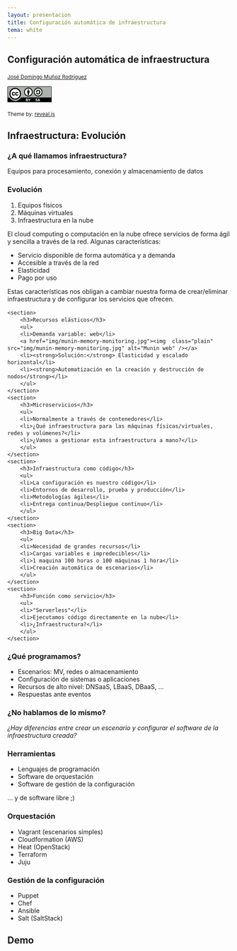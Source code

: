 ```yaml
---
layout: presentacion
title: Configuración automática de infraestructura
tema: white
---
```

<section>
	<h2>Configuración automática de infraestructura</h2>
		<small>
			<a href="http://www.josedomingo.org">José Domingo Muñoz Rodríguez</a>
		</small>
	<p>
		<a href="http://creativecommons.org/licenses/by-sa/3.0/">
		<img class="plain" src="img/cc_by_sa.png" width="100px" border="0"/></a>
	</p>
	<p><small>Theme by: <a href="http://lab.hakim.se/reveal-js/#/">reveal.js</a></small></p>
</section>
<section>
	<section>
		<h2>Infraestructura: Evolución</h2>
    	<h3>¿A qué llamamos infraestructura?</h3>
    	<p>Equipos para procesamiento, conexión y almacenamiento de datos</p>
	    <h3>Evolución</h3>
    	<ol>
      		<li>Equipos físicos</li>
      		<li>Máquinas virtuales</li>
      		<li>Infraestructura en la nube</li>
		</ol>
	</section>
	<section>
		<p>El cloud computing o computación en la nube ofrece servicios de forma ágil y sencilla a través de la red. Algunas características:</p>
		<ul>
		 	<li>Servicio disponible de forma automática y a demanda</li>
		 	<li>Accesible a través de la red</li>
            <li>Elasticidad</li>
			<li>Pago por uso</li>
		</ul>
		<p>Estas características nos obligan a cambiar nuestra forma de crear/eliminar infraestructura y de configurar los servicios que ofrecen.</p>
	</section>
</section>
<section>
	
	<section>
		<h3>Recursos elásticos</h3>
		<ul>
		<li>Demanda variable: web</li>
		<a href="img/munin-memory-monitoring.jpg"><img  class="plain" src="img/munin-memory-monitoring.jpg" alt="Munin web" /></a>
		<li><strong>Solución:</strong> Elasticidad y escalado horizontal</li>
		<li><strong>Automatización en la creación y destrucción de nodos</strong></li>
		</ul>
	</section>
	<section>
		<h3>Microservicios</h3>
		<ul>
		<li>Normalmente a través de contenedores</li>
		<li>¿Qué infraestructura para las máquinas físicas/virtuales, redes y volúmenes?</li>
		<li>¿Vamos a gestionar esta infraestructura a mano?</li>
		</ul>
	</section>
	<section>
		<h3>Infraestructura como código</h3>
		<ul>
		<li>La configuración es nuestro código</li>
		<li>Entornos de desarrollo, prueba y producción</li>
		<li>Metodologías ágiles</li>
		<li>Entrega continua/Despliegue continuo</li>
		</ul>
	</section>
	<section>
		<h3>Big Data</h3>
		<ul>
		<li>Necesidad de grandes recursos</li>
		<li>Cargas variables e impredecibles</li>
		<li>1 maquina 100 horas o 100 máquinas 1 hora</li>
		<li>Creación automática de escenarios</li>
		</ul>
	</section>
	<section>
		<h3>Función como servicio</h3>
		<ul>
		<li>"Serverless"</li>
		<li>Ejecutamos código directamente en la nube</li>
		<li>¿Infraestructura?</li>
		</ul>
	</section>
	
</section>
<!-- 	<section> -->
<!-- 		<h4>Automatización de la configuración</h4> -->
<!--     <ul> -->
<!--     <li>La automatización es cada vez más habitual en entornos de -->
<!--       infraestructura clásica (máquinas físicas o virtuales)</li> -->
<!--     <li>La automatización es <strong>obligatoria</strong> en -->
<!--       entornos de IaaS donde los elementos se crean y eliminan a -->
<!--       demanda de forma muy rápida</li> -->
<!--   </ul> -->
<!-- </section> -->
<!-- <section> -->
<!--   <h3>¿Por qué programamos la Infraestructura?</h3> -->
<!--   <ul> -->
<!--     <li>En el desplegue moderno de aplicaciones web es indispensable acercar los entornos de desarrollo, prueba y producción. </li> -->
<!--     <li>Por la elasticidad que nos ofrece el Cloud Computing. Los recursos pueden aumentar bajo demanda.</li> -->
<!--     <li>Para menejar tu infraestructura como tu software</li> -->
<!--     <center><h4>DevOps...<em>¿Esoqueloqué?</em></h4></center> -->
<!--   </ul> -->
<!-- </section> -->
<section>
	<section>
		<h3>¿Qué programamos?</h3>
		<ul>
		<li>Escenarios: MV, redes o almacenamiento</li>
		<li>Configuración de sistemas o aplicaciones</li>
		<li>Recursos de alto nivel: DNSaaS, LBaaS, DBaaS, ...</li>
		<li>Respuestas ante eventos</li>
		</ul>
	</section>
	<section>
		<h3>¿No hablamos de lo mismo?</h3>
		<p><em>¿Hay diferencias entre crear un escenario y configurar el software de la infraestructura creada?</em></p>
	<!-- <center><h1>NO HAY DIFERENCIAS!!!</h1></center> -->
	</section>
</section>
<section>
	<section>
		<h3>Herramientas</h3>
		<ul>
		<li>Lenguajes de programación</li>
		<li>Software de orquestación</li>
		<li>Software de gestión de la configuración</li>
		</ul>
		<p>... y de software libre ;)</p>
	</section>
	<section>
		<h3>Orquestación</h3>
		<ul>
		<li>Vagrant (escenarios simples)</li>
		<li>Cloudformation (AWS)</li>
		<li>Heat (OpenStack)</li>
		<li>Terraform</li>
		<li>Juju</li>
		</ul>
	</section>
	<section>
		<h3>Gestión de la configuración</h3>
		<ul>
		<li>Puppet</li>
		<li>Chef</li>
		<li>Ansible</li>
		<li>Salt (SaltStack)</li>
		</ul>
	</section>
</section>
<section>
  <h1>Demo</h1>
</section>
